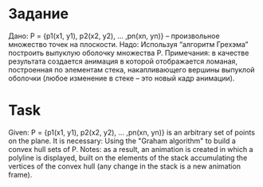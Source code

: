 # Задание
Дано:
P = {p1(x1, y1), p2(x2, y2), … ,pn(xn, yn)} – произвольное множество точек на
плоскости.
Надо: Используя “алгоритм Грехэма” построить выпуклую оболочку
множества P.
Примечания: в качестве результата создается анимация в которой
отображается ломаная, построенная по элементам стека, накапливающего
вершины выпуклой оболочки (любое изменение в стеке – это новый кадр
анимации). 

# Task
Given:
P = {p1(x1, y1), p2(x2, y2), ... ,pn(xn, yn)} is an arbitrary set of points on
the plane.
It is necessary: Using the "Graham algorithm" to build a convex hull
sets of P.
Notes: as a result, an animation is created in which
a polyline is displayed, built on the elements of the stack accumulating
the vertices of the convex hull (any change in the stack is a new
animation frame).
